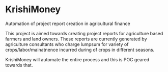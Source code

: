 KrishiMoney
===========

Automation of project report creation in agricultural finance

This project is aimed towards creating project reports for agriculture based farmers and land owners. These reports are 
currently generated by agriculture consultants who charge lumpsum for variety of crops/labor/mainatnence incurred during 
of crops in different seasons.

KrishiMoney will automate the entire process and this is POC geared towards that.
